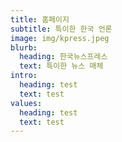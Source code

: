 ```yaml
---
title: 홈페이지
subtitle: 특이한 한국 언론
image: img/kpress.jpeg
blurb:
  heading: 한국뉴스프레스
  text: 특이한 뉴스 매체
intro:
  heading: test
  text: test
values:
  heading: test
  text: test
---
```

